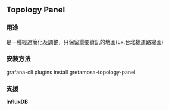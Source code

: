 ## Topology Panel
    
### 用途
是一種經過簡化及調整，只保留重要資訊的地圖(Ex.台北捷運路線圖)
     
### 安裝方法
grafana-cli plugins install gretamosa-topology-panel

### 支援
**InfluxDB**
